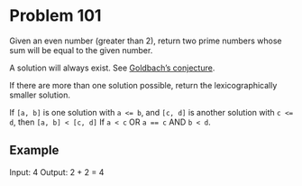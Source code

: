 # Problem 101

Given an even number (greater than 2), return two prime numbers whose sum will be equal to the given number.

A solution will always exist. See [Goldbach’s conjecture](https://en.wikipedia.org/wiki/Goldbach%27s_conjecture).

If there are more than one solution possible, return the lexicographically smaller solution.

If `[a, b]` is one solution with `a <= b`, and `[c, d]` is another solution with `c <= d`, then `[a, b] < [c, d]` If `a < c` OR `a == c` AND `b < d`.

## Example

Input: 4
Output: 2 + 2 = 4
